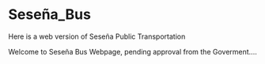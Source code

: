 # Seseña_Bus
Here is a web version of Seseña Public Transportation

Welcome to Seseña Bus Webpage, pending approval from the Goverment....
